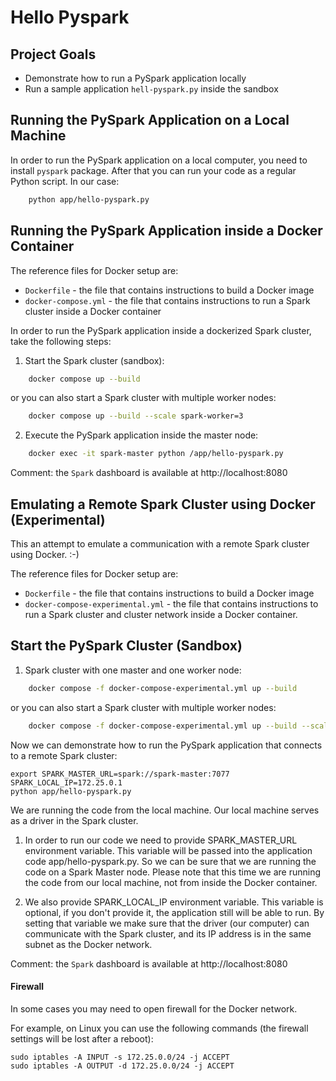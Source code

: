 # Hello Pyspark

## Project Goals
- Demonstrate how to run a PySpark application locally
- Run a sample application `hell-pyspark.py` inside the sandbox

## Running the PySpark Application on a Local Machine

In order to run the PySpark application on a local computer, 
you need to install `pyspark` package. After that you can run your 
code as a regular Python script. In our case:

```bash
    python app/hello-pyspark.py 
````

## Running the PySpark Application inside a Docker Container

The reference files for Docker setup are:
- `Dockerfile` - the file that contains instructions to build a Docker image
- `docker-compose.yml` - the file that contains instructions to run a Spark cluster inside a Docker container

In order to run the PySpark application inside a dockerized Spark cluster, take the following steps:
1) Start the Spark cluster (sandbox):

```bash
    docker compose up --build
```
or you can also start a Spark cluster with multiple worker nodes:
```bash
    docker compose up --build --scale spark-worker=3
```

2) Execute the PySpark application inside the master node:
```bash
    docker exec -it spark-master python /app/hello-pyspark.py 
```

Comment: the `Spark` dashboard is available at http://localhost:8080


## Emulating a Remote Spark Cluster using Docker (Experimental)

This an attempt to emulate a communication with a remote Spark cluster using Docker. :-)

The reference files for Docker setup are:
- `Dockerfile` - the file that contains instructions to build a Docker image
- `docker-compose-experimental.yml` - the file that contains instructions to run a Spark cluster and 
cluster network inside a Docker container.


## Start the PySpark Cluster (Sandbox)
1) Spark cluster with one master and one worker node:
```bash
    docker compose -f docker-compose-experimental.yml up --build
```
or you can also start a Spark cluster with multiple worker nodes:

```bash
    docker compose -f docker-compose-experimental.yml up --build --scale spark-worker=3
```

Now we can demonstrate how to run the PySpark application that connects to a remote Spark cluster:

```
export SPARK_MASTER_URL=spark://spark-master:7077 SPARK_LOCAL_IP=172.25.0.1
python app/hello-pyspark.py
```

We are running the code from the local machine. Our local machine serves as a driver in the Spark cluster.
1) In order to run our code we need to provide SPARK_MASTER_URL environment variable. This variable will
be passed into the application code app/hello-pyspark.py. So we can be sure that we are running the code
on a Spark Master node. Please note that this time we are running the code from our local machine, not
from inside the Docker container.

2) We also provide SPARK_LOCAL_IP environment variable. This variable is optional, if you don't provide it,
the application still will be able to run. By setting that variable we make sure that the driver (our computer) 
can communicate with the Spark cluster, and its IP address is in the same subnet as the Docker network.


Comment: the `Spark` dashboard is available at http://localhost:8080

#### Firewall

In some cases you may need to open firewall for the Docker network. 

For example, on Linux you can use the following commands (the firewall settings will be lost after a reboot):

```
sudo iptables -A INPUT -s 172.25.0.0/24 -j ACCEPT
sudo iptables -A OUTPUT -d 172.25.0.0/24 -j ACCEPT
```
